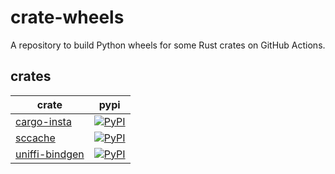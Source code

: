 # crate-wheels

A repository to build Python wheels for some Rust crates on GitHub Actions.

## crates

| crate          | pypi                                                                                                 |
| -------------- | ---------------------------------------------------------------------------------------------------- |
| [cargo-insta]    | [![PyPI](https://img.shields.io/pypi/v/cargo-insta.svg)](https://pypi.org/project/cargo-insta)       |
| [sccache]        | [![PyPI](https://img.shields.io/pypi/v/sccache.svg)](https://pypi.org/project/sccache)               |
| [uniffi-bindgen] | [![PyPI](https://img.shields.io/pypi/v/uniffi-bindgen.svg)](https://pypi.org/project/uniffi-bindgen) |

[cargo-insta]: https://github.com/mitsuhiko/insta/tree/master/cargo-insta
[sccache]: https://github.com/mozilla/sccache
[uniffi-bindgen]: https://github.com/mozilla/uniffi-rs/tree/main/uniffi_bindgen